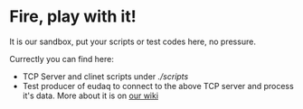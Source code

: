 # Fire, play with it!
It is our sandbox, put your scripts or test codes here, no pressure.

Currectly you can find here:
* TCP Server and clinet scripts under *./scripts*
* Test producer of eudaq to connect to the above TCP server and process it's data. More about it is on [our wiki](https://github.com/HGCDAQ/eudaq/wiki/RpiTestProducer)

